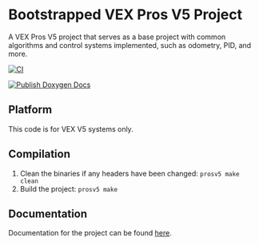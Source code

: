 # Bootstrapped VEX Pros V5 Project
A VEX Pros V5 project that serves as a base project with common algorithms and control systems implemented, such as odometry, PID, and more.

[![CI](https://github.com/AritroSaha10/bootstrapped-vex-v5/actions/workflows/main.yml/badge.svg?branch=master)](https://github.com/AritroSaha10/bootstrapped-vex-v5/actions/workflows/main.yml)

[![Publish Doxygen Docs](https://github.com/AritroSaha10/bootstrapped-vex-v5/actions/workflows/publish_doxygen.yml/badge.svg?branch=master)](https://github.com/AritroSaha10/bootstrapped-vex-v5/actions/workflows/publish_doxygen.yml)

## Platform
This code is for VEX V5 systems only.

## Compilation
1. Clean the binaries if any headers have been changed: `prosv5 make clean`
2. Build the project: `prosv5 make`

## Documentation
Documentation for the project can be found [here](https://aritrosaha10.github.io/bootstrapped-vex-v5/).
